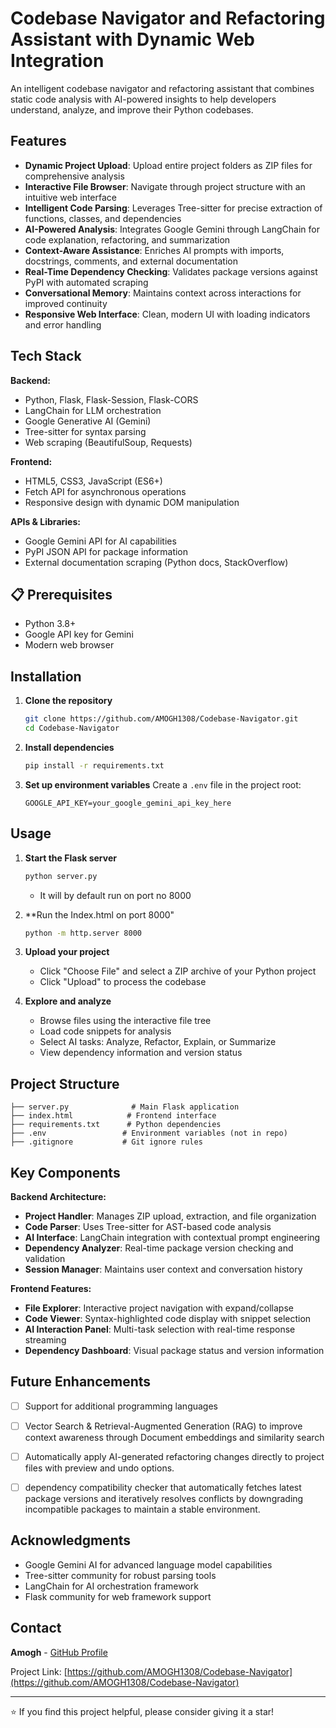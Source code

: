 # Codebase Navigator and Refactoring Assistant with Dynamic Web Integration

An intelligent codebase navigator and refactoring assistant that combines static code analysis with AI-powered insights to help developers understand, analyze, and improve their Python codebases.

## Features

- **Dynamic Project Upload**: Upload entire project folders as ZIP files for comprehensive analysis
- **Interactive File Browser**: Navigate through project structure with an intuitive web interface
- **Intelligent Code Parsing**: Leverages Tree-sitter for precise extraction of functions, classes, and dependencies
- **AI-Powered Analysis**: Integrates Google Gemini through LangChain for code explanation, refactoring, and summarization
- **Context-Aware Assistance**: Enriches AI prompts with imports, docstrings, comments, and external documentation
- **Real-Time Dependency Checking**: Validates package versions against PyPI with automated scraping
- **Conversational Memory**: Maintains context across interactions for improved continuity
- **Responsive Web Interface**: Clean, modern UI with loading indicators and error handling

## Tech Stack

**Backend:**
- Python, Flask, Flask-Session, Flask-CORS
- LangChain for LLM orchestration
- Google Generative AI (Gemini)
- Tree-sitter for syntax parsing
- Web scraping (BeautifulSoup, Requests)

**Frontend:**
- HTML5, CSS3, JavaScript (ES6+)
- Fetch API for asynchronous operations
- Responsive design with dynamic DOM manipulation

**APIs & Libraries:**
- Google Gemini API for AI capabilities
- PyPI JSON API for package information
- External documentation scraping (Python docs, StackOverflow)

## 📋 Prerequisites

- Python 3.8+
- Google API key for Gemini
- Modern web browser

## Installation

1. **Clone the repository**
   ```bash
   git clone https://github.com/AMOGH1308/Codebase-Navigator.git
   cd Codebase-Navigator
   ```

2. **Install dependencies**
   ```bash
   pip install -r requirements.txt
   ```

3. **Set up environment variables**
   Create a `.env` file in the project root:
   ```env
   GOOGLE_API_KEY=your_google_gemini_api_key_here
   ```



## Usage

1. **Start the Flask server**
   ```cmd
   python server.py
   ```
   - It will by default run on port no 8000
     
2. **Run the Index.html on port 8000"
   ```cmd
   python -m http.server 8000
   ```
   
3. **Upload your project**
   - Click "Choose File" and select a ZIP archive of your Python project
   - Click "Upload" to process the codebase

4. **Explore and analyze**
   - Browse files using the interactive file tree
   - Load code snippets for analysis
   - Select AI tasks: Analyze, Refactor, Explain, or Summarize
   - View dependency information and version status

## Project Structure

```
├── server.py              # Main Flask application
├── index.html            # Frontend interface
├── requirements.txt      # Python dependencies
├── .env                 # Environment variables (not in repo)
├── .gitignore           # Git ignore rules
```

## Key Components

**Backend Architecture:**
- **Project Handler**: Manages ZIP upload, extraction, and file organization
- **Code Parser**: Uses Tree-sitter for AST-based code analysis
- **AI Interface**: LangChain integration with contextual prompt engineering
- **Dependency Analyzer**: Real-time package version checking and validation
- **Session Manager**: Maintains user context and conversation history

**Frontend Features:**
- **File Explorer**: Interactive project navigation with expand/collapse
- **Code Viewer**: Syntax-highlighted code display with snippet selection
- **AI Interaction Panel**: Multi-task selection with real-time response streaming
- **Dependency Dashboard**: Visual package status and version information

## Future Enhancements

- [ ] Support for additional programming languages
- [ ] Vector Search & Retrieval-Augmented Generation (RAG) to improve context awareness through Document embeddings and similarity            search
- [ ] Automatically apply AI-generated refactoring changes directly to project files with preview and undo options.
- [ ] dependency compatibility checker that automatically fetches latest package versions and iteratively resolves conflicts by               downgrading incompatible packages to maintain a stable environment.


## Acknowledgments

- Google Gemini AI for advanced language model capabilities
- Tree-sitter community for robust parsing tools
- LangChain for AI orchestration framework
- Flask community for web framework support
  

## Contact

**Amogh** - [GitHub Profile](https://github.com/AMOGH1308)

Project Link: [https://github.com/AMOGH1308/Codebase-Navigator](https://github.com/AMOGH1308/Codebase-Navigator)

---

⭐ If you find this project helpful, please consider giving it a star!
